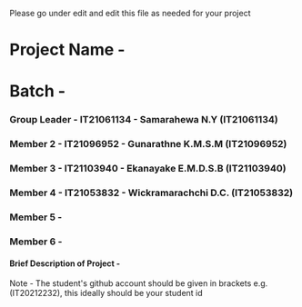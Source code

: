 Please go under edit and edit this file as needed for your project

# Project Name - 
# Batch - 
### Group Leader - IT21061134 - Samarahewa N.Y (IT21061134)
### Member 2 - IT21096952 - Gunarathne K.M.S.M (IT21096952)
### Member 3 - IT21103940 - Ekanayake E.M.D.S.B (IT21103940)
### Member 4 - IT21053832 - Wickramarachchi D.C. (IT21053832)
### Member 5 - 
### Member 6 - 

#### Brief Description of Project - 

Note - The student's github account should be given in brackets e.g. (IT20212232), this ideally should be your student id 

